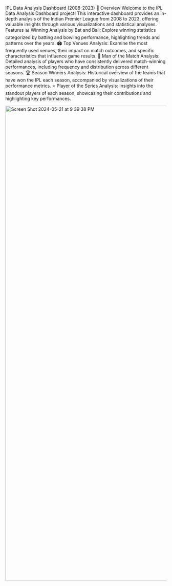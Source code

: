 IPL Data Analysis Dashboard (2008-2023) 🎉
Overview
Welcome to the IPL Data Analysis Dashboard project! This interactive dashboard provides an in-depth analysis of the Indian Premier League from 2008 to 2023, offering valuable insights through various visualizations and statistical analyses.
Features
📊 Winning Analysis by Bat and Ball: Explore winning statistics categorized by batting and bowling performance, highlighting trends and patterns over the years.
🏟️ Top Venues Analysis: Examine the most frequently used venues, their impact on match outcomes, and specific characteristics that influence game results.
🏅 Man of the Match Analysis: Detailed analysis of players who have consistently delivered match-winning performances, including frequency and distribution across different seasons.
🏆 Season Winners Analysis: Historical overview of the teams that have won the IPL each season, accompanied by visualizations of their performance metrics.
⭐ Player of the Series Analysis: Insights into the standout players of each season, showcasing their contributions and highlighting key performances.


<img width="1483" alt="Screen Shot 2024-05-21 at 9 39 38 PM" src="https://github.com/Daamiya/IPLAnalysisDashboard/assets/91697345/182f2f7a-a25b-4640-8de2-bab91fd63453">
